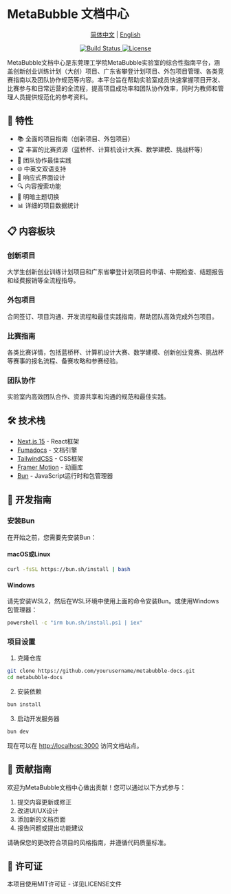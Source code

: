 # MetaBubble 文档中心

<p align="center">
  <a href="README.md">简体中文</a> |
  <a href="README.en.md">English</a> 
</p>

<p align="center">
  <a href="https://github.com/MetaBubble207/metabubble-docs/actions/workflows/ci.yml">
    <img src="https://github.com/MetaBubble207/metabubble-docs/actions/workflows/ci.yml/badge.svg" alt="Build Status" />
  </a>
  <a href="LICENSE">
    <img src="https://img.shields.io/github/license/MetaBubble207/metabubble-docs" alt="License" />
  </a>
</p>

MetaBubble文档中心是东莞理工学院MetaBubble实验室的综合性指南平台，涵盖创新创业训练计划（大创）项目、广东省攀登计划项目、外包项目管理、各类竞赛指南以及团队协作规范等内容。本平台旨在帮助实验室成员快速掌握项目开发、比赛参与和日常运营的全流程，提高项目成功率和团队协作效率，同时为教师和管理人员提供规范化的参考资料。

## 🚀 特性

- 📚 全面的项目指南（创新项目、外包项目）
- 🏆 丰富的比赛资源（蓝桥杯、计算机设计大赛、数学建模、挑战杯等）
- 👥 团队协作最佳实践
- 🌐 中英文双语支持
- 📱 响应式界面设计
- 🔍 内容搜索功能
- 🎨 明暗主题切换
- 📊 详细的项目数据统计

## 📋 内容板块

### 创新项目
大学生创新创业训练计划项目和广东省攀登计划项目的申请、中期检查、结题报告和经费报销等全流程指导。

### 外包项目
合同签订、项目沟通、开发流程和最佳实践指南，帮助团队高效完成外包项目。

### 比赛指南
各类比赛详情，包括蓝桥杯、计算机设计大赛、数学建模、创新创业竞赛、挑战杯等赛事的报名流程、备赛攻略和参赛经验。

### 团队协作
实验室内高效团队合作、资源共享和沟通的规范和最佳实践。

## 🛠️ 技术栈

- [Next.js 15](https://nextjs.org/) - React框架
- [Fumadocs](https://fumadocs.vercel.app/) - 文档引擎
- [TailwindCSS](https://tailwindcss.com/) - CSS框架
- [Framer Motion](https://www.framer.com/motion/) - 动画库
- [Bun](https://bun.sh/) - JavaScript运行时和包管理器

## 🔧 开发指南

### 安装Bun

在开始之前，您需要先安装Bun：

#### macOS或Linux

```bash
curl -fsSL https://bun.sh/install | bash
```

#### Windows

请先安装WSL2，然后在WSL环境中使用上面的命令安装Bun。或使用Windows包管理器：

```bash
powershell -c "irm bun.sh/install.ps1 | iex"
```

### 项目设置

1. 克隆仓库

```bash
git clone https://github.com/yourusername/metabubble-docs.git
cd metabubble-docs
```

2. 安装依赖

```bash
bun install
```

3. 启动开发服务器

```bash
bun dev
```

现在可以在 [http://localhost:3000](http://localhost:3000) 访问文档站点。

## 🤝 贡献指南

欢迎为MetaBubble文档中心做出贡献！您可以通过以下方式参与：

1. 提交内容更新或修正
2. 改进UI/UX设计
3. 添加新的文档页面
4. 报告问题或提出功能建议

请确保您的更改符合项目的风格指南，并遵循代码质量标准。

## 📄 许可证

本项目使用MIT许可证 - 详见LICENSE文件
